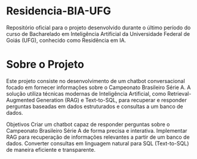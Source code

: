 # Residencia-BIA-UFG
Repositório oficial para o projeto desenvolvido durante o último período do curso de Bacharelado em Inteligência Artificial da Universidade Federal de Goiás (UFG), conhecido como Residência em IA.

# Sobre o Projeto
Este projeto consiste no desenvolvimento de um chatbot conversacional focado em fornecer informações sobre o Campeonato Brasileiro Série A. A solução utiliza técnicas modernas de Inteligência Artificial, como Retrieval-Augmented Generation (RAG) e Text-to-SQL, para recuperar e responder perguntas baseadas em dados estruturados e consultas a um banco de dados.

Objetivos
Criar um chatbot capaz de responder perguntas sobre o Campeonato Brasileiro Série A de forma precisa e interativa.
Implementar RAG para recuperação de informações relevantes a partir de um banco de dados.
Converter consultas em linguagem natural para SQL (Text-to-SQL) de maneira eficiente e transparente.
